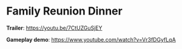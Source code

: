 # Family Reunion Dinner
**Trailer**: https://youtu.be/7CtUZGuSjEY 

**Gameplay demo**: https://www.youtube.com/watch?v=Vr3fDGyfLqA 
